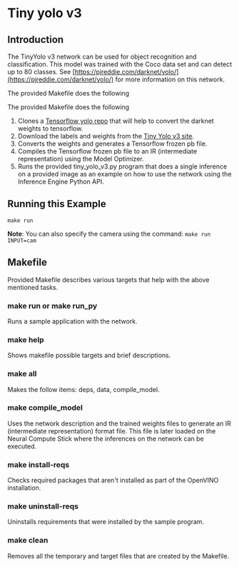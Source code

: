 # Tiny yolo v3
## Introduction
The TinyYolo v3 network can be used for object recognition and classification. This model was trained with the Coco data set and can detect up to 80 classes. See [https://pjreddie.com/darknet/yolo/](https://pjreddie.com/darknet/yolo/) for more information on this network. 

The provided Makefile does the following

The provided Makefile does the following
1. Clones a [Tensorflow yolo repo](https://github.com/mystic123/tensorflow-yolo-v3) that will help to convert the darknet weights to tensorflow.
2. Download the labels and weights from the [Tiny Yolo v3 site](https://pjreddie.com/darknet/yolo/).
3. Converts the weights and generates a Tensorflow frozen pb file.
4. Compiles the Tensorflow frozen pb file to an IR (intermediate representation) using the Model Optimizer.
4. Runs the provided tiny_yolo_v3.py program that does a single inference on a provided image as an example on how to use the network using the Inference Engine Python API.

## Running this Example
~~~
make run
~~~
**Note**: You can also specify the camera using the command: ```make run INPUT=cam```


## Makefile
Provided Makefile describes various targets that help with the above mentioned tasks.

### make run or make run_py
Runs a sample application with the network.

### make help
Shows makefile possible targets and brief descriptions. 

### make all
Makes the follow items: deps, data, compile_model.

### make compile_model
Uses the network description and the trained weights files to generate an IR (intermediate representation) format file.  This file is later loaded on the Neural Compute Stick where the inferences on the network can be executed.  

### make install-reqs
Checks required packages that aren't installed as part of the OpenVINO installation.
 
### make uninstall-reqs
Uninstalls requirements that were installed by the sample program.

### make clean
Removes all the temporary and target files that are created by the Makefile.


